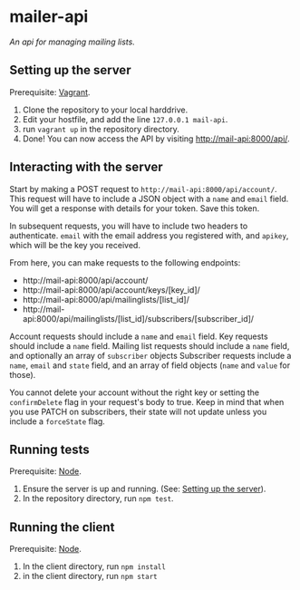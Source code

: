 # mailer-api
*An api for managing mailing lists.*

## Setting up the server
Prerequisite: [Vagrant](http://vagrantup.com/).
1. Clone the repository to your local harddrive.
2. Edit your hostfile, and add the line `127.0.0.1 mail-api`.
3. run `vagrant up` in the repository directory.
4. Done! You can now access the API by visiting [http://mail-api:8000/api/](http://mail-api:8000/api/).

## Interacting with the server
Start by making a POST request to `http://mail-api:8000/api/account/`. This request will have to include a JSON object with a `name` and `email` field. You will get a response with details for your token. Save this token.

In subsequent requests, you will have to include two headers to authenticate. `email` with the email address you registered with, and `apikey`, which will be the key you received.

From here, you can make requests to the following endpoints:
 * http://mail-api:8000/api/account/
 * http://mail-api:8000/api/account/keys/[key_id]/
 * http://mail-api:8000/api/mailinglists/[list_id]/
 * http://mail-api:8000/api/mailinglists/[list_id]/subscribers/[subscriber_id]/

Account requests should include a `name` and `email` field. Key requests should include a `name` field. Mailing list requests should include a `name` field, and optionally an array of `subscriber` objects Subscriber requests include a `name`, `email` and `state` field, and an array of field objects (`name` and `value` for those).

You cannot delete your account without the right key or setting the `confirmDelete` flag in your request's body to true. Keep in mind that when you use PATCH on subscribers, their state will not update unless you include a `forceState` flag.

## Running tests
Prerequisite: [Node](https://nodejs.org/).

1. Ensure the server is up and running. (See: [Setting up the server](#Setting-up-the-server)).
2. In the repository directory, run `npm test`.

## Running the client
Prerequisite: [Node](https://nodejs.org/).

1. In the client directory, run `npm install`
2. in the client directory, run `npm start`
